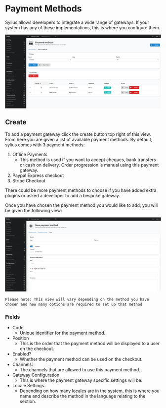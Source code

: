 # Payment Methods

Sylius allows developers to integrate a wide range of gateways. If your system has any of these implementations, this is where you configure them.

![alt text](../assets/images/Configuration/Payment-Methods/01_sylius_admin_payment_method_index.png "Example Payment Methods view.")

## Create

To add a payment gateway click the create button top right of this view. From here you are given a list of available payment methods. By default, sylius comes with 3 payment methods:

1. Offline Payments
    - This method is used if you want to accept cheques, bank transfers or cash on delivery. Order progression is manual using this payment gateway.
2. Paypal Express checkout
3. Stripe Checkout

There could be more payment methods to choose if you have added extra plugins or asked a developer to add a bespoke gateway.

Once you have chosen the payment method you would like to add, you will be given the following view:

![alt text](../assets/images/Configuration/Payment-Methods/02_sylius_admin_payment_method_create.png "Example add Payment Method view.")

```text
Please note: This view will vary depending on the method you have chosen and how many options are required to set up that method
```

### Fields

- Code
    - Unique identifier for the payment method.
- Position
    - This is the order that the payment method will be displayed to a user on the checkout.
- Enabled?
    - Whether the payment method can be used on the checkout.
- Channels:
    - The channels that are allowed to use this payment method.
- Gateway Configuration
    - This is where the payment gateway specific settings will be.
- Locale Settings.
    - Depending on how many locales are in the system, this is where you name and describe the method in the language relating to the section.